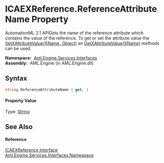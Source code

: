 ICAEXReference.ReferenceAttributeName Property
==============================================
AutomationML 2.1 APIGets the name of the reference attribute which contains the value of the reference. To get or set the attribute value the [SetXAttributeValue(XName, Object)][1] an [GetXAttributeValue(XName)][2] methods can be used.

  **Namespace:**  [Aml.Engine.Services.Interfaces][3]  
  **Assembly:**  AML.Engine (in AML.Engine.dll)

Syntax
------

```csharp
string ReferenceAttributeName { get; }
```

#### Property Value
Type: [String][4]

See Also
--------

#### Reference
[ICAEXReference Interface][5]  
[Aml.Engine.Services.Interfaces Namespace][3]  

[1]: ../../Aml.Engine.CAEX/CAEXWrapper/SetXAttributeValue.md
[2]: ../../Aml.Engine.CAEX/CAEXWrapper/GetXAttributeValue.md
[3]: ../README.md
[4]: https://docs.microsoft.com/dotnet/api/system.string
[5]: README.md
[6]: https://www.automationml.org
[7]: ../../icons/logoShade.png